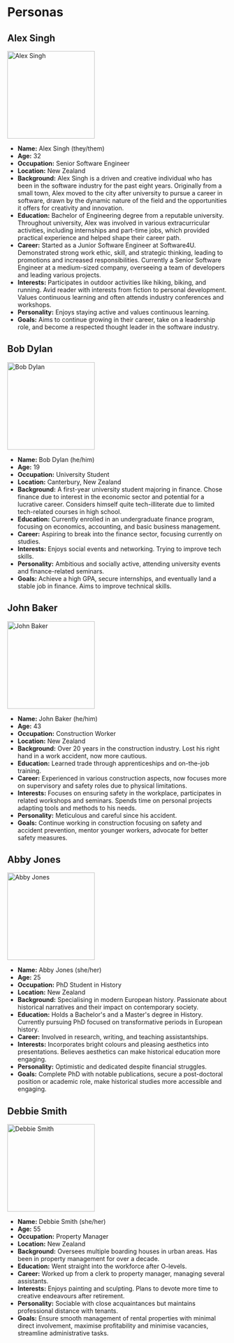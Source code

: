 # Personas

## Alex Singh

<img src="https://gitlab.ecs.vuw.ac.nz/course-work/swen303/2024/project1/t7/swen303-assignment3/-/raw/main/Miscellaneous/Alex_Singh_Persona_Image.png?ref_type=heads" alt="Alex Singh" width="200"/>

- **Name:** Alex Singh (they/them)
- **Age:** 32
- **Occupation:** Senior Software Engineer
- **Location:** New Zealand
- **Background:** Alex Singh is a driven and creative individual who has been in the software industry for the past eight years. Originally from a small town, Alex moved to the city after university to pursue a career in software, drawn by the dynamic nature of the field and the opportunities it offers for creativity and innovation.
- **Education:** Bachelor of Engineering degree from a reputable university. Throughout university, Alex was involved in various extracurricular activities, including internships and part-time jobs, which provided practical experience and helped shape their career path.
- **Career:** Started as a Junior Software Engineer at Software4U. Demonstrated strong work ethic, skill, and strategic thinking, leading to promotions and increased responsibilities. Currently a Senior Software Engineer at a medium-sized company, overseeing a team of developers and leading various projects.
- **Interests:** Participates in outdoor activities like hiking, biking, and running. Avid reader with interests from fiction to personal development. Values continuous learning and often attends industry conferences and workshops.
- **Personality:** Enjoys staying active and values continuous learning.
- **Goals:** Aims to continue growing in their career, take on a leadership role, and become a respected thought leader in the software industry.

## Bob Dylan

<img src="https://gitlab.ecs.vuw.ac.nz/course-work/swen303/2024/project1/t7/swen303-assignment3/-/raw/main/Miscellaneous/Bob_Dylan_Persona_Image.png?ref_type=heads" alt="Bob Dylan" width="200"/>

- **Name:** Bob Dylan (he/him)
- **Age:** 19
- **Occupation:** University Student
- **Location:** Canterbury, New Zealand
- **Background:** A first-year university student majoring in finance. Chose finance due to interest in the economic sector and potential for a lucrative career. Considers himself quite tech-illiterate due to limited tech-related courses in high school.
- **Education:** Currently enrolled in an undergraduate finance program, focusing on economics, accounting, and basic business management.
- **Career:** Aspiring to break into the finance sector, focusing currently on studies.
- **Interests:** Enjoys social events and networking. Trying to improve tech skills.
- **Personality:** Ambitious and socially active, attending university events and finance-related seminars.
- **Goals:** Achieve a high GPA, secure internships, and eventually land a stable job in finance. Aims to improve technical skills.

## John Baker

<img src="https://gitlab.ecs.vuw.ac.nz/course-work/swen303/2024/project1/t7/swen303-assignment3/-/raw/main/Miscellaneous/John_Baker_Persona_Image.png?ref_type=heads" alt="John Baker" width="200"/>

- **Name:** John Baker (he/him)
- **Age:** 43
- **Occupation:** Construction Worker
- **Location:** New Zealand
- **Background:** Over 20 years in the construction industry. Lost his right hand in a work accident, now more cautious.
- **Education:** Learned trade through apprenticeships and on-the-job training.
- **Career:** Experienced in various construction aspects, now focuses more on supervisory and safety roles due to physical limitations.
- **Interests:** Focuses on ensuring safety in the workplace, participates in related workshops and seminars. Spends time on personal projects adapting tools and methods to his needs.
- **Personality:** Meticulous and careful since his accident.
- **Goals:** Continue working in construction focusing on safety and accident prevention, mentor younger workers, advocate for better safety measures.

## Abby Jones

<img src="https://gitlab.ecs.vuw.ac.nz/course-work/swen303/2024/project1/t7/swen303-assignment3/-/raw/main/Miscellaneous/Abby_Jones_Persona_Image.png?ref_type=heads" alt="Abby Jones" width="200"/>

- **Name:** Abby Jones (she/her)
- **Age:** 25
- **Occupation:** PhD Student in History
- **Location:** New Zealand
- **Background:** Specialising in modern European history. Passionate about historical narratives and their impact on contemporary society.
- **Education:** Holds a Bachelor's and a Master's degree in History. Currently pursuing PhD focused on transformative periods in European history.
- **Career:** Involved in research, writing, and teaching assistantships.
- **Interests:** Incorporates bright colours and pleasing aesthetics into presentations. Believes aesthetics can make historical education more engaging.
- **Personality:** Optimistic and dedicated despite financial struggles.
- **Goals:** Complete PhD with notable publications, secure a post-doctoral position or academic role, make historical studies more accessible and engaging.

## Debbie Smith

<img src="https://gitlab.ecs.vuw.ac.nz/course-work/swen303/2024/project1/t7/swen303-assignment3/-/raw/main/Miscellaneous/Debbie_Smith_Persona_Image.png?ref_type=heads" alt="Debbie Smith" width="200"/>

- **Name:** Debbie Smith (she/her)
- **Age:** 55
- **Occupation:** Property Manager
- **Location:** New Zealand
- **Background:** Oversees multiple boarding houses in urban areas. Has been in property management for over a decade.
- **Education:** Went straight into the workforce after O-levels.
- **Career:** Worked up from a clerk to property manager, managing several assistants.
- **Interests:** Enjoys painting and sculpting. Plans to devote more time to creative endeavours after retirement.
- **Personality:** Sociable with close acquaintances but maintains professional distance with tenants.
- **Goals:** Ensure smooth management of rental properties with minimal direct involvement, maximise profitability and minimise vacancies, streamline administrative tasks.
